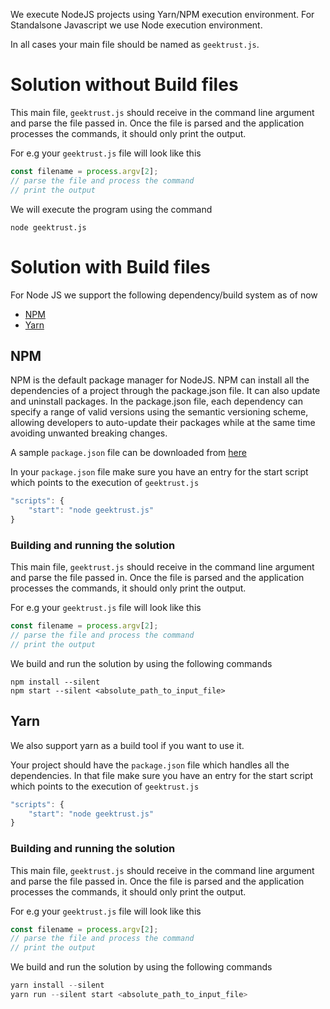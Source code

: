 We execute NodeJS projects using Yarn/NPM execution environment. For Standalsone Javascript we use Node execution environment.

In all cases your main file should be named as `geektrust.js`.

# Solution without Build files

This main file, `geektrust.js` should receive in the command line argument and parse the file passed in. Once the file is parsed and the application processes the commands, it should only print the output.

For e.g your `geektrust.js` file will look like this

```javascript
const filename = process.argv[2];
// parse the file and process the command
// print the output
```

We will execute the program using the command 

```
node geektrust.js
```


# Solution with Build files

For Node JS we support the following dependency/build system as of now

* [NPM](https://www.geeksforgeeks.org/node-js-npm-node-package-manager/)
* [Yarn](https://yarnpkg.com/lang/en/)

## NPM

NPM is the default package manager for NodeJS. NPM can install all the dependencies of a project through the package.json file. It can also update and uninstall packages. In the package.json file, each dependency can specify a range of valid versions using the semantic versioning scheme, allowing developers to auto-update their packages while at the same time avoiding unwanted breaking changes.

A sample `package.json` file can be downloaded from [here](https://raw.githubusercontent.com/geektrust/coding-problem-artefacts/master/NodeJS/package.json)

In your `package.json` file make sure you have an entry for the start script which points to the execution of `geektrust.js`

```javascript
"scripts": {
    "start": "node geektrust.js"
}
```

### Building and running the solution

This main file, `geektrust.js` should receive in the command line argument and parse the file passed in. Once the file is parsed and the application processes the commands, it should only print the output.

For e.g your `geektrust.js` file will look like this

```javascript
const filename = process.argv[2];
// parse the file and process the command
// print the output
```

We build and run the solution by using the following commands

```
npm install --silent
npm start --silent <absolute_path_to_input_file>
```


## Yarn

We also support yarn as a build tool if you want to use it. 

Your project should have the `package.json` file which handles all the dependencies. In that file make sure you have an entry for the start script which points to the execution of `geektrust.js`

```javascript
"scripts": {
    "start": "node geektrust.js"
}
```


### Building and running the solution

This main file, `geektrust.js` should receive in the command line argument and parse the file passed in. Once the file is parsed and the application processes the commands, it should only print the output.

For e.g your `geektrust.js` file will look like this

```javascript
const filename = process.argv[2];
// parse the file and process the command
// print the output
```

We build and run the solution by using the following commands

```javascript
yarn install --silent
yarn run --silent start <absolute_path_to_input_file>
```
